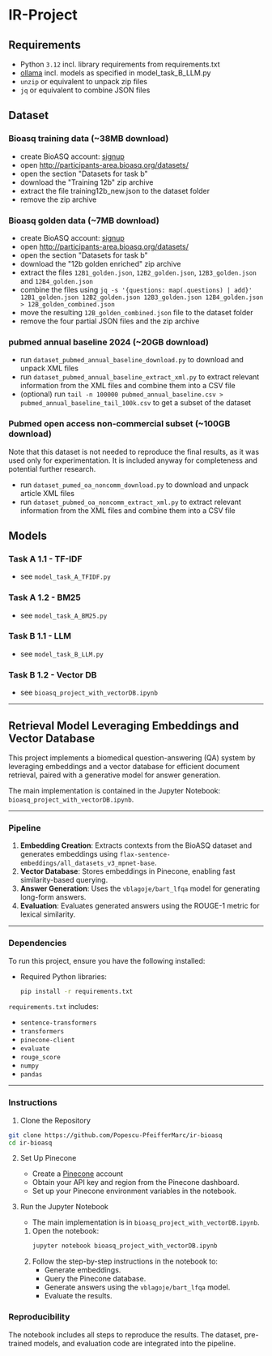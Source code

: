 # IR-Project

## Requirements
- Python `3.12` incl. library requirements from requirements.txt
- [ollama](https://ollama.com/) incl. models as specified in model_task_B_LLM.py
- `unzip` or equivalent to unpack zip files
- `jq` or equivalent to combine JSON files

## Dataset

### Bioasq training data (~38MB download)
- create BioASQ account: [signup](http://participants-area.bioasq.org/accounts/register/)
- open http://participants-area.bioasq.org/datasets/
- open the section "Datasets for task b"
- download the "Training 12b" zip archive
- extract the file training12b_new.json to the dataset folder
- remove the zip archive 

### Bioasq golden data (~7MB download)
- create BioASQ account: [signup](http://participants-area.bioasq.org/accounts/register/)
- open http://participants-area.bioasq.org/datasets/
- open the section "Datasets for task b"
- download the "12b golden enriched" zip archive
- extract the files `12B1_golden.json`, `12B2_golden.json`, `12B3_golden.json` and `12B4_golden.json`
- combine the files using `jq -s '{questions: map(.questions) | add}' 12B1_golden.json 12B2_golden.json 12B3_golden.json 12B4_golden.json > 12B_golden_combined.json`
- move the resulting `12B_golden_combined.json` file to the dataset folder
- remove the four partial JSON files and the zip archive

### pubmed annual baseline 2024 (~20GB download)
- run `dataset_pubmed_annual_baseline_download.py` to download and unpack XML files
- run `dataset_pubmed_annual_baseline_extract_xml.py` to extract relevant information from the XML files and combine them into a CSV file
- (optional) run `tail -n 100000 pubmed_annual_baseline.csv > pubmed_annual_baseline_tail_100k.csv` to get a subset of the dataset

### Pubmed open access non-commercial subset (~100GB download)
Note that this dataset is not needed to reproduce the final results, as it was used only for experimentation. It is included anyway for completeness and potential further research.
- run `dataset_pumed_oa_noncomm_download.py` to download and unpack article XML files
- run `dataset_pubmed_oa_noncomm_extract_xml.py` to extract relevant information from the XML files and combine them into a CSV file

## Models

### Task A 1.1 - TF-IDF
 - see `model_task_A_TFIDF.py`

### Task A 1.2 - BM25
 - see `model_task_A_BM25.py`


### Task B 1.1 - LLM
 - see `model_task_B_LLM.py`

### Task B 1.2 - Vector DB
 - see `bioasq_project_with_vectorDB.ipynb`

---

## Retrieval Model Leveraging Embeddings and Vector Database  

This project implements a biomedical question-answering (QA) system by leveraging embeddings and a vector database for efficient document retrieval, paired with a generative model for answer generation.  

The main implementation is contained in the Jupyter Notebook: `bioasq_project_with_vectorDB.ipynb`.  

---

### **Pipeline**  
1. **Embedding Creation**: Extracts contexts from the BioASQ dataset and generates embeddings using `flax-sentence-embeddings/all_datasets_v3_mpnet-base`.  
2. **Vector Database**: Stores embeddings in Pinecone, enabling fast similarity-based querying.  
3. **Answer Generation**: Uses the `vblagoje/bart_lfqa` model for generating long-form answers.  
4. **Evaluation**: Evaluates generated answers using the ROUGE-1 metric for lexical similarity.  

---

### **Dependencies**

To run this project, ensure you have the following installed:  

- Required Python libraries:
  ```bash
  pip install -r requirements.txt
  ```

`requirements.txt` includes:
 * `sentence-transformers`
 * `transformers`
 * `pinecone-client`
 * `evaluate`
 * `rouge_score`
 * `numpy`
 * `pandas`

---

### Instructions

1. Clone the Repository
```bash
git clone https://github.com/Popescu-PfeifferMarc/ir-bioasq
cd ir-bioasq
```


2. Set Up Pinecone
   * Create a [Pinecone](https://app.pinecone.io/) account
   * Obtain your API key and region from the Pinecone dashboard.
   * Set up your Pinecone environment variables in the notebook.

3. Run the Jupyter Notebook
   * The main implementation is in `bioasq_project_with_vectorDB.ipynb`.
   1. Open the notebook:
      ```bash
      jupyter notebook bioasq_project_with_vectorDB.ipynb
      ```
   2. Follow the step-by-step instructions in the notebook to:
      * Generate embeddings.
      * Query the Pinecone database.
      * Generate answers using the `vblagoje/bart_lfqa` model.
      * Evaluate the results.

### Reproducibility

The notebook includes all steps to reproduce the results. The dataset, pre-trained models, and evaluation code are integrated into the pipeline.
